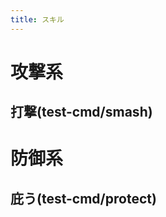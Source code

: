 ```yaml
---
title: スキル
---
```


# 攻撃系

## 打撃(test-cmd/smash)

<CardProfile command="test-cmd/smash" />

# 防御系

## 庇う(test-cmd/protect)

<CardProfile command="test-cmd/protect" />
